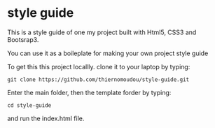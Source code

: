 # style guide

This is a style guide of one my project built with Html5, CSS3 and Bootsrap3.

You can use it as a boileplate for making your own project style guide

To get this this project locallly. clone it to your laptop by typing: 

```
git clone https://github.com/thiernomoudou/style-guide.git
```

Enter the main folder, then the template forder by typing:
```
cd style-guide
```

and run the index.html file.
